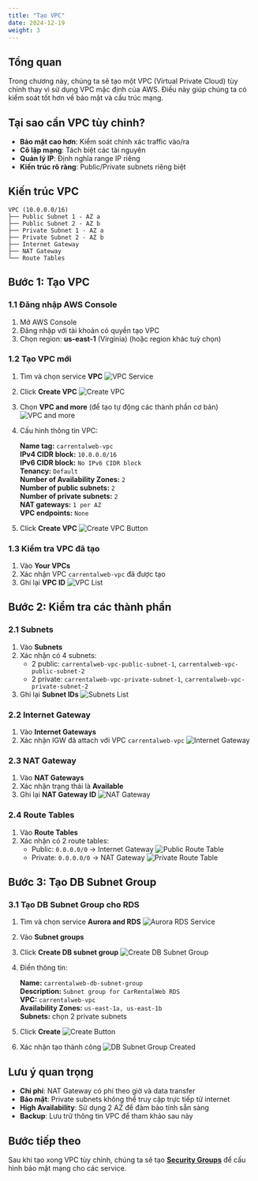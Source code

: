 ```yaml
---
title: "Tạo VPC"
date: 2024-12-19
weight: 3
---
```


## Tổng quan

Trong chương này, chúng ta sẽ tạo một VPC (Virtual Private Cloud) tùy chỉnh thay vì sử dụng VPC mặc định của AWS. Điều này giúp chúng ta có kiểm soát tốt hơn về bảo mật và cấu trúc mạng.

## Tại sao cần VPC tùy chỉnh?

- **Bảo mật cao hơn**: Kiểm soát chính xác traffic vào/ra
- **Cô lập mạng**: Tách biệt các tài nguyên
- **Quản lý IP**: Định nghĩa range IP riêng
- **Kiến trúc rõ ràng**: Public/Private subnets riêng biệt

## Kiến trúc VPC

```
VPC (10.0.0.0/16)
├── Public Subnet 1 - AZ a
├── Public Subnet 2 - AZ b
├── Private Subnet 1 - AZ a
├── Private Subnet 2 - AZ b
├── Internet Gateway
├── NAT Gateway
└── Route Tables
```

## Bước 1: Tạo VPC

### 1.1 Đăng nhập AWS Console
1. Mở AWS Console
2. Đăng nhập với tài khoản có quyền tạo VPC
3. Chọn region: **us-east-1** (Virginia) (hoặc region khác tuỳ chọn)

### 1.2 Tạo VPC mới
1. Tìm và chọn service **VPC**
![VPC Service](/images/003/01.png)
2. Click **Create VPC**
![Create VPC](/images/003/02.png)
3. Chọn **VPC and more** (để tạo tự động các thành phần cơ bản)
![VPC and more](/images/003/03.png)
4. Cấu hình thông tin VPC:

    **Name tag:** `carrentalweb-vpc`  
    **IPv4 CIDR block:** `10.0.0.0/16`  
    **IPv6 CIDR block:** `No IPv6 CIDR block`  
    **Tenancy:** `Default`  
    **Number of Availability Zones:** `2`  
    **Number of public subnets:** `2`  
    **Number of private subnets:** `2`  
    **NAT gateways:** `1 per AZ`  
    **VPC endpoints:** `None`

5. Click **Create VPC**
![Create VPC Button](/images/003/04.png)

### 1.3 Kiểm tra VPC đã tạo
1. Vào **Your VPCs**
2. Xác nhận VPC `carrentalweb-vpc` đã được tạo
3. Ghi lại **VPC ID**
![VPC List](/images/003/05.png)

## Bước 2: Kiểm tra các thành phần

### 2.1 Subnets
1. Vào **Subnets**
2. Xác nhận có 4 subnets:
   - 2 public: `carrentalweb-vpc-public-subnet-1`, `carrentalweb-vpc-public-subnet-2`
   - 2 private: `carrentalweb-vpc-private-subnet-1`, `carrentalweb-vpc-private-subnet-2`
3. Ghi lại **Subnet IDs**
![Subnets List](/images/003/06.png)

### 2.2 Internet Gateway
1. Vào **Internet Gateways**
2. Xác nhận IGW đã attach với VPC `carrentalweb-vpc`
![Internet Gateway](/images/003/07.png)

### 2.3 NAT Gateway
1. Vào **NAT Gateways**
2. Xác nhận trạng thái là **Available**
3. Ghi lại **NAT Gateway ID**
![NAT Gateway](/images/003/08.png)

### 2.4 Route Tables
1. Vào **Route Tables**
2. Xác nhận có 2 route tables:
   - Public: `0.0.0.0/0` → Internet Gateway
   ![Public Route Table](/images/003/09.png)
   - Private: `0.0.0.0/0` → NAT Gateway
   ![Private Route Table](/images/003/10.png)

## Bước 3: Tạo DB Subnet Group

### 3.1 Tạo DB Subnet Group cho RDS
1. Tìm và chọn service **Aurora and RDS**
![Aurora RDS Service](/images/003/11.png)
2. Vào **Subnet groups**
3. Click **Create DB subnet group**
![Create DB Subnet Group](/images/003/12.png)
4. Điền thông tin:

    **Name:** `carrentalweb-db-subnet-group`  
    **Description:** `Subnet group for CarRentalWeb RDS`  
    **VPC:** `carrentalweb-vpc`  
    **Availability Zones:** `us-east-1a, us-east-1b`  
    **Subnets:** chọn 2 private subnets

5. Click **Create**
![Create Button](/images/003/13.png)
6. Xác nhận tạo thành công
![DB Subnet Group Created](/images/003/14.png)

## Lưu ý quan trọng

- **Chi phí**: NAT Gateway có phí theo giờ và data transfer
- **Bảo mật**: Private subnets không thể truy cập trực tiếp từ internet
- **High Availability**: Sử dụng 2 AZ để đảm bảo tính sẵn sàng
- **Backup**: Lưu trữ thông tin VPC để tham khảo sau này

## Bước tiếp theo

Sau khi tạo xong VPC tùy chỉnh, chúng ta sẽ tạo **[Security Groups](../4-Tao-Security-Groups/)** để cấu hình bảo mật mạng cho các service. 

